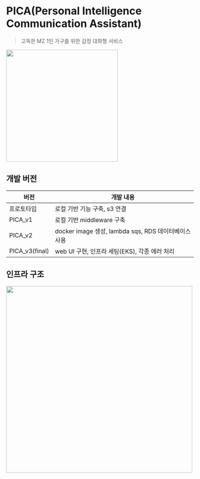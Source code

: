 # PICA(Personal Intelligence Communication Assistant)
>고독한 MZ 1인 가구를 위한 감정 대화형 서비스

<img src="https://github.com/last-project-rookies/PICA/assets/45062595/9cdcc647-3a0b-4cba-892a-eae559152f97"  width="300">


## 개발 버전

|버전|개발 내용|
|------|---|
|프로토타입|로컬 기반 기능 구축, s3 연결|
|PICA_v1|로컬 기반 middleware 구축|
|PICA_v2|docker image 생성, lambda sqs, RDS 데이터베이스 사용|
|PICA_v3(final)|web UI 구현, 인프라 세팅(EKS), 각종 에러 처리

## 인프라 구조

<img src="https://github.com/last-project-rookies/PICA/assets/78671072/3acc0a94-5408-48b4-95bf-f034089183c1"  width="500">
